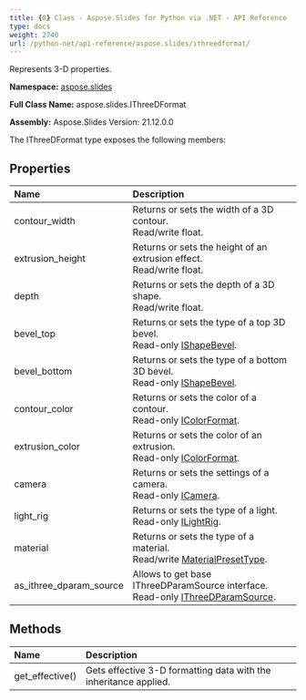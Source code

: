 ```yaml
---
title: {0} Class - Aspose.Slides for Python via .NET - API Reference
type: docs
weight: 2740
url: /python-net/api-reference/aspose.slides/ithreedformat/
---
```


Represents 3-D properties.

**Namespace:** [aspose.slides](/python-net/api-reference/aspose.slides/)

**Full Class Name:** aspose.slides.IThreeDFormat

**Assembly:**  Aspose.Slides Version: 21.12.0.0

The IThreeDFormat type exposes the following members:
## **Properties**
|**Name**|**Description**|
| :- | :- |
|contour_width|Returns or sets the width of a 3D contour.<br/>            Read/write float.|
|extrusion_height|Returns or sets the height of an extrusion effect.<br/>            Read/write float.|
|depth|Returns or sets the depth of a 3D shape.<br/>            Read/write float.|
|bevel_top|Returns or sets the type of a top 3D bevel.<br/>            Read-only [IShapeBevel](/python-net/api-reference/aspose.slides/ishapebevel/).|
|bevel_bottom|Returns or sets the type of a bottom 3D bevel.<br/>            Read-only [IShapeBevel](/python-net/api-reference/aspose.slides/ishapebevel/).|
|contour_color|Returns or sets the color of a contour.<br/>            Read-only [IColorFormat](/python-net/api-reference/aspose.slides/icolorformat/).|
|extrusion_color|Returns or sets the color of an extrusion.<br/>            Read-only [IColorFormat](/python-net/api-reference/aspose.slides/icolorformat/).|
|camera|Returns or sets the settings of a camera.<br/>            Read-only [ICamera](/python-net/api-reference/aspose.slides/icamera/).|
|light_rig|Returns or sets the type of a light.<br/>            Read-only [ILightRig](/python-net/api-reference/aspose.slides/ilightrig/).|
|material|Returns or sets the type of a material.<br/>            Read/write [MaterialPresetType](/python-net/api-reference/aspose.slides/materialpresettype/).|
|as_ithree_dparam_source|Allows to get base IThreeDParamSource interface.<br/>            Read-only [IThreeDParamSource](/python-net/api-reference/aspose.slides/ithreedparamsource/).|
## **Methods**
|**Name**|**Description**|
| :- | :- |
|get_effective()|Gets effective 3-D formatting data with the inheritance applied.|
